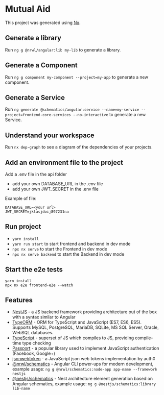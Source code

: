 # Mutual Aid

This project was generated using [Nx](https://nx.dev).

## Generate a library

Run `ng g @nrwl/angular:lib my-lib` to generate a library.

## Generate a Component

Run `ng g component my-component --project=my-app` to generate a new component.

## Generate a Service

Run `ng generate @schematics/angular:service --name=my-service --project=frontend-core-services --no-interactive` to generate a new Service.

## Understand your workspace

Run `nx dep-graph` to see a diagram of the dependencies of your projects.

## Add an environment file to the project

Add a .env file in the api folder

- add your own DATABASE_URL in the .env file
- add your own JWT_SECRET in the .env file

Example of file:

    DATABASE_URL=<your url>
    JWT_SECRET=jklasjdoij897231na

## Run project

- `yarn install`
- `yarn run start` to start frontend and backend in dev mode
- `npx nx serve` to start the Frontend in dev mode
- `npx nx serve backend` to start the Backend in dev mode

## Start the e2e tests

`yarn install`  
`npx nx e2e frontend-e2e --watch`

## Features

- [NestJS](https://github.com/nestjs/nest) - a JS backend framework providing architecture out of the box with a syntax similar to Angular
- [TypeORM](http://typeorm.io/) - ORM for TypeScript and JavaScript (ES7, ES6, ES5). Supports MySQL, PostgreSQL, MariaDB, SQLite, MS SQL Server, Oracle, WebSQL databases.
- [TypeScript](https://github.com/Microsoft/TypeScript) - superset of JS which compiles to JS, providing compile-time type checking
- [Passport](https://github.com/jaredhanson/passport) - a popular library used to implement JavaScript authentication (Facebook, Google+)
- [jsonwebtoken](https://github.com/auth0/node-jsonwebtoken) - a JavaScript json web tokens implementation by auth0
- [@nrwl/schematics](https://github.com/nrwl/nx/blob/master/packages/schematics/src/collection.json) - Angular CLI power-ups for modern development, example usage: `ng g @nrwl/schematics:node-app app-name --framework nestjs`
- [@nestjs/schematics](https://github.com/nestjs/schematics/blob/master/src/collection.json) - Nest architecture element generation based on Angular schematics, example usage: `ng g @nestjs/schematics:library lib-name`
